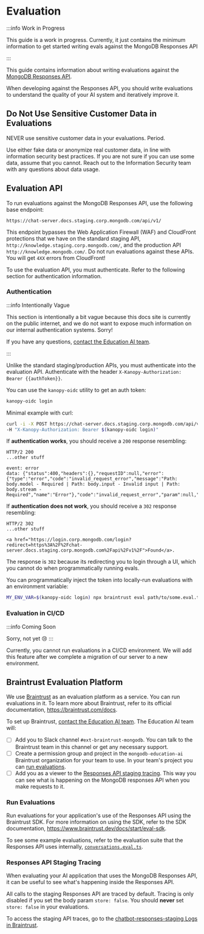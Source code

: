 # Evaluation


:::info Work in Progress

This guide is a work in progress. Currently, it just contains
the minimum information to get started writing evals
against the MongoDB Responses API

:::

This guide contains information about writing evaluations against the [MongoDB Responses API](./responses-api.md).

When developing against the Responses API, you should write evaluations to understand the quality of your AI system and iteratively improve it.

## Do Not Use Sensitive Customer Data in Evaluations

NEVER use sensitive customer data in your evaluations. Period. 

Use either fake data or anonymize real customer data, in line with information security best practices.
If you are not sure if you can use some data, assume that you cannot.
Reach out to the Information Security team with any questions about data usage.

## Evaluation API

To run evaluations against the MongoDB Responses API, use the following base endpoint:

```
https://chat-server.docs.staging.corp.mongodb.com/api/v1/
```

This endpoint bypasses the Web Application Firewall (WAF) and CloudFront protections that we have on the standard staging API, `http://knowledge.staging.corp.mongodb.com/`, and the production API `http://knowledge.mongodb.com/`. Do not run evaluations against these APIs. You will get `4XX` errors from CloudFront!

To use the evaluation API, you must authenticate. Refer to the following section for authentication information.

### Authentication

:::info Intentionally Vague

This section is intentionally a bit vague because this docs site is currently on the public internet, and we do not want to expose much information on our internal authentication systems. Sorry!

If you have any questions, [contact the Education AI team](../contact.md).

:::

Unlike the standard staging/production APIs, you must authenticate into the evaluation API. Authenticate with the header `X-Kanopy-Authorization: Bearer {{authToken}}`.

You can use the `kanopy-oidc` utility to get an auth token:

```sh
kanopy-oidc login
```

Minimal example with curl:

```sh
curl -i -X POST https://chat-server.docs.staging.corp.mongodb.com/api/v1/ \
-H "X-Kanopy-Authorization: Bearer $(kanopy-oidc login)"
```

If **authentication works**, you should receive a `200` response resembling:

```
HTTP/2 200 
...other stuff

event: error
data: {"status":400,"headers":{},"requestID":null,"error":{"type":"error","code":"invalid_request_error","message":"Path: body.model - Required | Path: body.input - Invalid input | Path: body.stream - Required","name":"Error"},"code":"invalid_request_error","param":null,"type":"error","sequence_number":0}
```

If **authentication does not work**, you should receive a `302` response resembling:

```
HTTP/2 302 
...other stuff

<a href="https://login.corp.mongodb.com/login?redirect=https%3A%2F%2Fchat-server.docs.staging.corp.mongodb.com%2Fapi%2Fv1%2F">Found</a>.
```

The response is `302` because its redirecting you to login through a UI,
which you cannot do when programmatically running evals.

You can programmatically inject the token into locally-run evaluations with an environment variable:

```sh
MY_ENV_VAR=$(kanopy-oidc login) npx braintrust eval path/to/some.eval.ts
```

### Evaluation in CI/CD

:::info Coming Soon

Sorry, not yet 😢
:::

Currently, you cannot run evaluations in a CI/CD environment. We will add this feature after we complete a migration of our server to a new environment.

## Braintrust Evaluation Platform

We use [Braintrust](https://www.braintrust.dev/home) as an evaluation platform as a service. You can run evaluations in it. To learn more about Braintrust, refer to its official documentation, https://braintrust.com/docs.

To set up Braintrust, [contact the Education AI team](../contact.md). The Education AI team will:

 - [ ] Add you to Slack channel `#ext-braintrust-mongodb`. You can talk to the Braintrust team in this channel or get any necessary support. 
 - [ ] Create a permission group and project in the `mongodb-education-ai` Braintrust organization for your team to use. In your team's project you can [run evaluations](#run-evaluations).
 - [ ] Add you as a viewer to the [Responses API staging tracing](#responses-api-staging-tracing). This way you can see what is happening on the MongoDB responses API when you make requests to it.

### Run Evaluations

Run evaluations for your application's use of the Responses API using the Braintrust SDK. For more information on using the SDK, refer to the SDK documentation, https://www.braintrust.dev/docs/start/eval-sdk. 

To see some example evaluations, refer to the evaluation suite that the Responses API uses internally, [`conversations.eval.ts`](https://github.com/mongodb/chatbot/blob/main/packages/chatbot-server-mongodb-public/src/conversations.eval.ts).


### Responses API Staging Tracing

When evaluating your AI application that uses the MongoDB Responses API,
it can be useful to see what's happening inside the Responses API. 

All calls to the staging Responses API are traced by default. Tracing is only disabled if you set the body param `store: false`. You should **never** set `store: false` in your evaluations.

To access the staging API traces, go to the [chatbot-responses-staging Logs in Braintrust](https://www.braintrust.dev/app/mongodb-education-ai/p/chatbot-responses-staging/logs).
